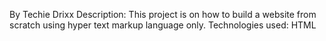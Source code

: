 By Techie Drixx
Description: This project is on how to build a website from scratch using hyper text markup language only.
Technologies used: HTML
